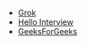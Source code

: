 - [Grok](https://x.com/i/grok?conversation=1948278221285580946)
- [Hello Interview](https://www.youtube.com/watch?v=cr6p0n0N-VA&ab_channel=HelloInterview-SWEInterviewPreparation)
- [GeeksForGeeks](https://www.geeksforgeeks.org/system-design/designing-whatsapp-messenger-system-design/)
